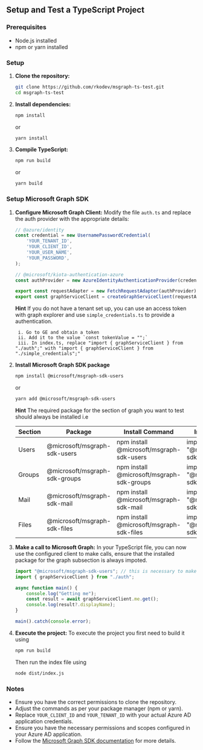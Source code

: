 ## Setup and Test a TypeScript Project

### Prerequisites
- Node.js installed
- npm or yarn installed

### Setup

1. **Clone the repository:**
    ```sh
    git clone https://github.com/rkodev/msgraph-ts-test.git
    cd msgraph-ts-test
    ```

2. **Install dependencies:**
    ```sh
    npm install
    ```
    or
    ```sh
    yarn install
    ```

3. **Compile TypeScript:**
    ```sh
    npm run build
    ```
    or
    ```sh
    yarn build
    ```

### Setup Microsoft Graph SDK

1. **Configure Microsoft Graph Client:**
    Modify the file `auth.ts` and replace the auth provider with the appropriate details:
    ```typescript
    // @azure/identity
    const credential = new UsernamePasswordCredential(
        'YOUR_TENANT_ID',
        'YOUR_CLIENT_ID',
        'YOUR_USER_NAME',
        'YOUR_PASSWORD',
    );

    // @microsoft/kiota-authentication-azure
    const authProvider = new AzureIdentityAuthenticationProvider(credential, ["User.Read"]);

    export const requestAdapter = new FetchRequestAdapter(authProvider);
    export const graphServiceClient = createGraphServiceClient(requestAdapter);
    ```

    **Hint** If you do not have a tenant set up, you can use an access token with graph explorer and use `simple_credentials.ts` to provide a authentication.

        i. Go to GE and obtain a token
        ii. Add it to the value `const tokenValue = "";`
        iii. In index.ts, replace "import { graphServiceClient } from "./auth";" with "import { graphServiceClient } from "./simple_credentials";"

2. **Install Microsoft Graph SDK package**
    ```sh
    npm install @microsoft/msgraph-sdk-users
    ```
    or
    ```sh
    yarn add @microsoft/msgraph-sdk-users
    ```

    **Hint** The required package for the section of graph you want to test should always be installed i.e

    | Section | Package | Install Command | Import Statement |
    |---------|---------|-----------------|------------------|
    | Users   | @microsoft/msgraph-sdk-users | npm install @microsoft/msgraph-sdk-users | import "@microsoft/msgraph-sdk-users"; |
    | Groups  | @microsoft/msgraph-sdk-groups | npm install @microsoft/msgraph-sdk-groups | import "@microsoft/msgraph-sdk-groups"; |
    | Mail    | @microsoft/msgraph-sdk-mail | npm install @microsoft/msgraph-sdk-mail | import "@microsoft/msgraph-sdk-mail"; |
    | Files   | @microsoft/msgraph-sdk-files | npm install @microsoft/msgraph-sdk-files | import "@microsoft/msgraph-sdk-files"; |

3. **Make a call to Microsoft Graph:**
    In your TypeScript file, you can now use the configured client to make calls, ensure that the installed package for the graph subsection is always impoted. 
    ```typescript
    import "@microsoft/msgraph-sdk-users"; // this is necessary to make calls for this section
    import { graphServiceClient } from "./auth";

    async function main() {
        console.log("Getting me");
        const result = await graphServiceClient.me.get();
        console.log(result?.displayName);
    }

    main().catch(console.error);
    ```

4. **Execute the project:**
   To execute the project you first need to build it using 
    ```sh
    npm run build
    ```
    Then run the index file using
    ```sh
    node dist/index.js
    ```

### Notes
- Ensure you have the correct permissions to clone the repository.
- Adjust the commands as per your package manager (npm or yarn).
- Replace `YOUR_CLIENT_ID` and `YOUR_TENANT_ID` with your actual Azure AD application credentials.
- Ensure you have the necessary permissions and scopes configured in your Azure AD application.
- Follow the [Microsoft Graph SDK documentation](https://docs.microsoft.com/en-us/graph/sdks/sdk-installation) for more details.

